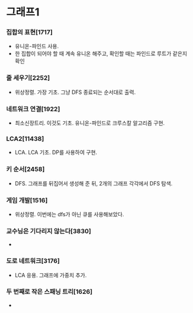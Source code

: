 # 그래프1

### 집합의 표현[1717]

* 유니온-파인드 사용.
* 한 집합이 되어야 할 때 계속 유니온 해주고, 확인할 때는 파인드로 루트가 같은지 확인

### 줄 세우기[2252]

* 위상정렬. 가장 기초. 그냥 DFS 종료되는 순서대로 출력.

### 네트워크 연결[1922]

* 최소신장트리. 이것도 기초. 유니온-파인드로 크루스칼 알고리즘 구현.

### LCA2[11438]

* LCA. LCA 기초. DP를 사용하여 구현.

### 키 순서[2458]

* DFS. 그래프를 뒤집어서 생성해 준 뒤, 2개의 그래프 각각에서 DFS 탐색.

### 게임 개발[1516]

* 위상정렬. 이번에는 dfs가 아닌 큐를 사용해보았다.

### 교수님은 기다리지 않는다[3830]

* 

### 도로 네트워크[3176]

* LCA 응용. 그래프에 가중치 추가.

### 두 번째로 작은 스패닝 트리[1626]

* 